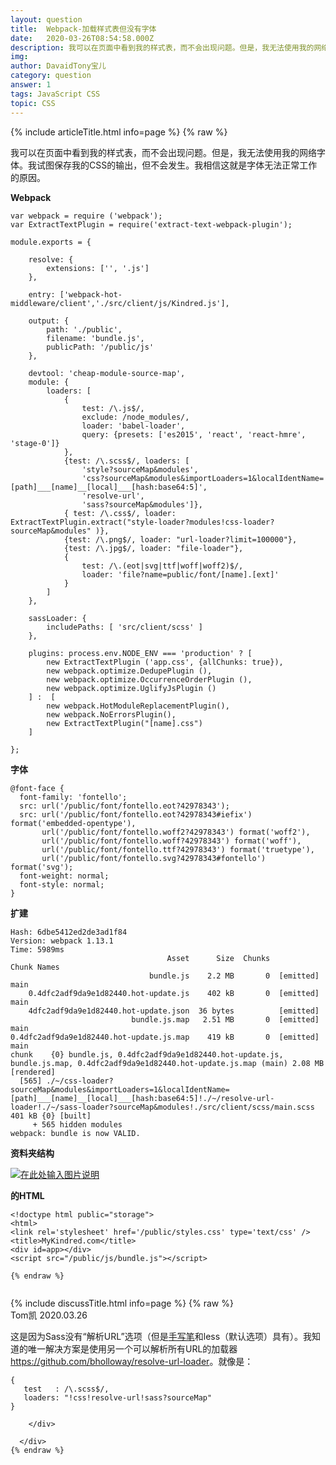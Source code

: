 ```yaml
---
layout: question
title:  Webpack-加载样式表但没有字体
date:   2020-03-26T08:54:58.000Z
description: 我可以在页面中看到我的样式表，而不会出现问题。但是，我无法使用我的网络字体。我试图保存我的CSS的输出，但不会发生。我相信这就是字体无法正常工作的原因。...
img: 
author: DavaidTony宝儿
category: question
answer: 1
tags: JavaScript CSS
topic: CSS
---
```

<div class="article-root">
  <div class="article">
    {% include articleTitle.html info=page %}
    {% raw %}
    <div class="article-content"><p><font style="vertical-align: inherit;"><font style="vertical-align: inherit;">我可以在页面中看到我的样式表，而不会出现问题。</font><font style="vertical-align: inherit;">但是，我无法使用我的网络字体。</font><font style="vertical-align: inherit;">我试图保存我的CSS的输出，但不会发生。</font><font style="vertical-align: inherit;">我相信这就是字体无法正常工作的原因。</font></font></p>

<p><strong><font style="vertical-align: inherit;"><font style="vertical-align: inherit;">Webpack</font></font></strong></p>

<pre><code>var webpack = require ('webpack');<font></font>
var ExtractTextPlugin = require('extract-text-webpack-plugin');<font></font>
<font></font>
module.exports = {<font></font>
<font></font>
    resolve: {<font></font>
        extensions: ['', '.js']<font></font>
    },<font></font>
<font></font>
    entry: ['webpack-hot-middleware/client','./src/client/js/Kindred.js'],<font></font>
<font></font>
    output: {<font></font>
        path: './public',<font></font>
        filename: 'bundle.js',<font></font>
        publicPath: '/public/js'<font></font>
    },<font></font>
<font></font>
    devtool: 'cheap-module-source-map',<font></font>
    module: {<font></font>
        loaders: [<font></font>
            {<font></font>
                test: /\.js$/,<font></font>
                exclude: /node_modules/,<font></font>
                loader: 'babel-loader',<font></font>
                query: {presets: ['es2015', 'react', 'react-hmre', 'stage-0']}<font></font>
            },<font></font>
            {test: /\.scss$/, loaders: [<font></font>
                'style?sourceMap&amp;modules',<font></font>
                'css?sourceMap&amp;modules&amp;importLoaders=1&amp;localIdentName=[path]___[name]__[local]___[hash:base64:5]',<font></font>
                'resolve-url',<font></font>
                'sass?sourceMap&amp;modules']},<font></font>
            { test: /\.css$/, loader: ExtractTextPlugin.extract("style-loader?modules!css-loader?sourceMap&amp;modules" )},<font></font>
            {test: /\.png$/, loader: "url-loader?limit=100000"},<font></font>
            {test: /\.jpg$/, loader: "file-loader"},<font></font>
            {<font></font>
                test: /\.(eot|svg|ttf|woff|woff2)$/,<font></font>
                loader: 'file?name=public/font/[name].[ext]'<font></font>
            }<font></font>
        ]<font></font>
    },<font></font>
<font></font>
    sassLoader: {<font></font>
        includePaths: [ 'src/client/scss' ]<font></font>
    },<font></font>
<font></font>
    plugins: process.env.NODE_ENV === 'production' ? [<font></font>
        new ExtractTextPlugin ('app.css', {allChunks: true}),<font></font>
        new webpack.optimize.DedupePlugin (),<font></font>
        new webpack.optimize.OccurrenceOrderPlugin (),<font></font>
        new webpack.optimize.UglifyJsPlugin ()<font></font>
    ] :  [<font></font>
        new webpack.HotModuleReplacementPlugin(),<font></font>
        new webpack.NoErrorsPlugin(),<font></font>
        new ExtractTextPlugin("[name].css")<font></font>
    ]<font></font>
<font></font>
};<font></font>
</code></pre>

<p><strong><font style="vertical-align: inherit;"><font style="vertical-align: inherit;">字体</font></font></strong></p>

<pre><code>@font-face {<font></font>
  font-family: 'fontello';<font></font>
  src: url('/public/font/fontello.eot?42978343');<font></font>
  src: url('/public/font/fontello.eot?42978343#iefix') format('embedded-opentype'),<font></font>
       url('/public/font/fontello.woff2?42978343') format('woff2'),<font></font>
       url('/public/font/fontello.woff?42978343') format('woff'),<font></font>
       url('/public/font/fontello.ttf?42978343') format('truetype'),<font></font>
       url('/public/font/fontello.svg?42978343#fontello') format('svg');<font></font>
  font-weight: normal;<font></font>
  font-style: normal;<font></font>
}<font></font>
</code></pre>

<p><strong><font style="vertical-align: inherit;"><font style="vertical-align: inherit;">扩建</font></font></strong></p>

<pre><code>Hash: 6dbe5412ed2de3ad1f84<font></font>
Version: webpack 1.13.1<font></font>
Time: 5989ms<font></font>
                                   Asset      Size  Chunks             Chunk Names<font></font>
                               bundle.js    2.2 MB       0  [emitted]  main<font></font>
    0.4dfc2adf9da9e1d82440.hot-update.js    402 kB       0  [emitted]  main<font></font>
    4dfc2adf9da9e1d82440.hot-update.json  36 bytes          [emitted]  <font></font>
                           bundle.js.map   2.51 MB       0  [emitted]  main<font></font>
0.4dfc2adf9da9e1d82440.hot-update.js.map    419 kB       0  [emitted]  main<font></font>
chunk    {0} bundle.js, 0.4dfc2adf9da9e1d82440.hot-update.js, bundle.js.map, 0.4dfc2adf9da9e1d82440.hot-update.js.map (main) 2.08 MB [rendered]<font></font>
  [565] ./~/css-loader?sourceMap&amp;modules&amp;importLoaders=1&amp;localIdentName=[path]___[name]__[local]___[hash:base64:5]!./~/resolve-url-loader!./~/sass-loader?sourceMap&amp;modules!./src/client/scss/main.scss 401 kB {0} [built]<font></font>
     + 565 hidden modules<font></font>
webpack: bundle is now VALID.<font></font>
</code></pre>

<p><strong><font style="vertical-align: inherit;"><font style="vertical-align: inherit;">资料夹结构</font></font></strong></p>

<p><a href="https://www.samyoc.com//uploads/users/6920/images/thumbnails/1585212898644.png" data-src="https://www.samyoc.com//uploads/users/6920/images/1585212898644.png" rel="noreferrer"><img src="https://i.stack.imgur.com/tnXBJ.png" alt="在此处输入图片说明"></a></p>

<p><strong><font style="vertical-align: inherit;"><font style="vertical-align: inherit;">的HTML</font></font></strong></p>

<pre><code>&lt;!doctype html public="storage"&gt;<font></font>
&lt;html&gt;<font></font>
&lt;link rel='stylesheet' href='/public/styles.css' type='text/css' /&gt;<font></font>
&lt;title&gt;MyKindred.com&lt;/title&gt;<font></font>
&lt;div id=app&gt;&lt;/div&gt;<font></font>
&lt;script src="/public/js/bundle.js"&gt;&lt;/script&gt;<font></font>
</code></pre></div>
    {% endraw %}
  </div>
  <p style="height: 0;width:0;overflow: hidden;"> 第3794篇《Webpack-加载样式表但没有字体》来自Winter(https://github.com/aiyld/aiyld.github.io)的站点</p>
  <div class="discuss-wrapper">
    {% include discussTitle.html info=page %}
    {% raw %}
    <div class="discuss-item">
        <div class="discuss-parent">
          <div class="discuss-meta">
            <span class="discuss-user">Tom凯</span>
            <span class="discuss-time">2020.03.26</span>
          </div>
          <div class="discuss-comment"><p><font style="vertical-align: inherit;"><font style="vertical-align: inherit;">这是因为Sass没有“解析URL”选项（但是</font></font><a href="http://stylus-lang.com/docs/executable.html" rel="nofollow"><font style="vertical-align: inherit;"><font style="vertical-align: inherit;">手写笔</font></font></a><font style="vertical-align: inherit;"><font style="vertical-align: inherit;">和less（默认选项）具有）。</font><font style="vertical-align: inherit;">我知道的唯一解决方案是使用另一个可以解析所有URL的加载器</font></font><a href="https://github.com/bholloway/resolve-url-loader" rel="nofollow"><font style="vertical-align: inherit;"><font style="vertical-align: inherit;">https://github.com/bholloway/resolve-url-loader</font></font></a><font style="vertical-align: inherit;"><font style="vertical-align: inherit;">。</font><font style="vertical-align: inherit;">就像是：</font></font></p>

<pre><code>{<font></font>
   test   : /\.scss$/,<font></font>
   loaders: "!css!resolve-url!sass?sourceMap"<font></font>
}   <font></font>
</code></pre></div>
        </div>
        
      </div>
    {% endraw %}
  </div>
<div>
